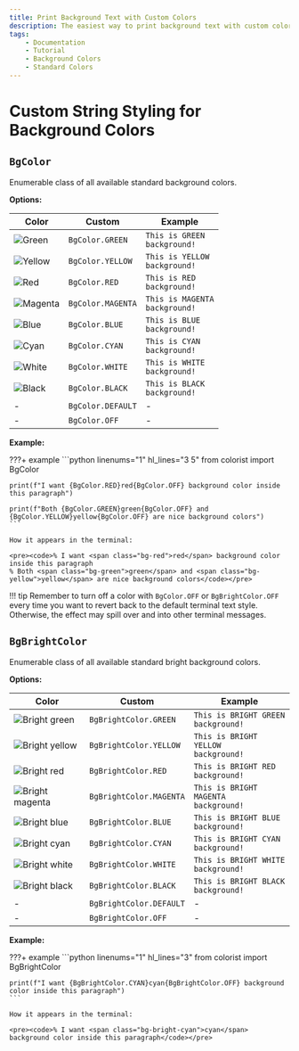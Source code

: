 ```yaml
---
title: Print Background Text with Custom Colors
description: The easiest way to print background text with custom colors in terminal output using Colorist for Python. This documentation includes color maps and code examples.
tags:
    - Documentation
    - Tutorial
    - Background Colors
    - Standard Colors
---
```


# Custom String Styling for Background Colors
## `BgColor`
Enumerable class of all available standard background colors.

**Options:**

| Color | Custom | Example |
| ----- | ------ | ------- |
| ![Green](../../assets/images/colors/green_16x16.png) | `BgColor.GREEN` | <code><span class="bg-green">This is GREEN background!</span></code> |
| ![Yellow](../../assets/images/colors/yellow_16x16.png) | `BgColor.YELLOW` | <code><span class="bg-yellow">This is YELLOW background!</span></code> |
| ![Red](../../assets/images/colors/red_16x16.png) | `BgColor.RED` | <code><span class="bg-red">This is RED background!</span></code> |
| ![Magenta](../../assets/images/colors/magenta_16x16.png) | `BgColor.MAGENTA` | <code><span class="bg-magenta">This is MAGENTA background!</span></code> |
| ![Blue](../../assets/images/colors/blue_16x16.png) | `BgColor.BLUE` | <code><span class="bg-blue">This is BLUE background!</span></code>|
| ![Cyan](../../assets/images/colors/cyan_16x16.png) | `BgColor.CYAN` | <code><span class="bg-cyan">This is CYAN background!</span></code> |
| ![White](../../assets/images/colors/white_16x16.png) | `BgColor.WHITE` | <code><span class="bg-white">This is WHITE background!</span></code> |
| ![Black](../../assets/images/colors/black_16x16.png) | `BgColor.BLACK` | <code><span class="bg-black">This is BLACK background!</span></code> |
| - | `BgColor.DEFAULT` | - |
| - | `BgColor.OFF` | - |

**Example:**

???+ example
    ```python linenums="1" hl_lines="3 5"
    from colorist import BgColor

    print(f"I want {BgColor.RED}red{BgColor.OFF} background color inside this paragraph")

    print(f"Both {BgColor.GREEN}green{BgColor.OFF} and {BgColor.YELLOW}yellow{BgColor.OFF} are nice background colors")
    ```

    How it appears in the terminal:

    <pre><code>% I want <span class="bg-red">red</span> background color inside this paragraph
    % Both <span class="bg-green">green</span> and <span class="bg-yellow">yellow</span> are nice background colors</code></pre>

!!! tip
    Remember to turn off a color with `BgColor.OFF` or `BgBrightColor.OFF` every time you want to revert back to the default terminal text style. Otherwise, the effect may spill over and into other terminal messages.

## `BgBrightColor`
Enumerable class of all available standard bright background colors.

**Options:**

| Color | Custom | Example |
| ----- | ------ | ------- |
| ![Bright green](../../assets/images/colors/bright_green_16x16.png) | `BgBrightColor.GREEN` | <code><span class="bg-bright-green">This is BRIGHT GREEN background!</span></code> |
| ![Bright yellow](../../assets/images/colors/bright_yellow_16x16.png) | `BgBrightColor.YELLOW` | <code><span class="bg-bright-yellow">This is BRIGHT YELLOW background!</span></code> |
| ![Bright red](../../assets/images/colors/bright_red_16x16.png) | `BgBrightColor.RED` | <code><span class="bg-bright-red">This is BRIGHT RED background!</span></code> |
| ![Bright magenta](../../assets/images/colors/bright_magenta_16x16.png) | `BgBrightColor.MAGENTA` | <code><span class="bg-bright-magenta">This is BRIGHT MAGENTA background!</span></code> |
| ![Bright blue](../../assets/images/colors/bright_blue_16x16.png) | `BgBrightColor.BLUE` | <code><span class="bg-bright-blue">This is BRIGHT BLUE background!</span></code> |
| ![Bright cyan](../../assets/images/colors/bright_cyan_16x16.png) | `BgBrightColor.CYAN` | <code><span class="bg-bright-cyan">This is BRIGHT CYAN background!</span></code> |
| ![Bright white](../../assets/images/colors/bright_white_16x16.png) | `BgBrightColor.WHITE` | <code><span class="bg-bright-white">This is BRIGHT WHITE background!</span></code> |
| ![Bright black](../../assets/images/colors/bright_black_16x16.png) | `BgBrightColor.BLACK` | <code><span class="bg-bright-black">This is BRIGHT BLACK background!</span></code> |
| - | `BgBrightColor.DEFAULT` | - |
| - | `BgBrightColor.OFF` | - |

**Example:**

???+ example
    ```python linenums="1" hl_lines="3"
    from colorist import BgBrightColor

    print(f"I want {BgBrightColor.CYAN}cyan{BgBrightColor.OFF} background color inside this paragraph")
    ```

    How it appears in the terminal:

    <pre><code>% I want <span class="bg-bright-cyan">cyan</span> background color inside this paragraph</code></pre>
